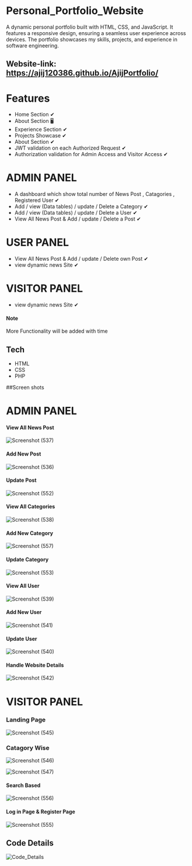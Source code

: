 # Personal_Portfolio_Website

A dynamic personal portfolio built with HTML, CSS, and JavaScript. It features a responsive design, ensuring a seamless user experience across devices. The portfolio showcases my skills, projects, and experience in software engineering.

## Website-link: https://ajij120386.github.io/AjijPortfolio/


# Features

- Home Section ✔
- About Section 🖥️
- Experience Section ✔
- Projects Showcase ✔
- About Section ✔
- JWT validation on each Authorized Request ✔
- Authorization validation for Admin Access and Visitor Access ✔

# ADMIN PANEL

 - A dashboard  which show total number of News Post , Catagories , Registered User  ✔
 - Add / view (Data tables) / update / Delete a Category ✔
 - Add / view (Data tables) / update / Delete a User ✔
 - View All News Post &    Add  / update / Delete a Post ✔
 

# USER PANEL
 - View All News Post &    Add  / update / Delete own Post ✔
- view dynamic news Site ✔

# VISITOR PANEL
- view dynamic news Site ✔

#### Note 
More Functionality will be added with time



## Tech
- HTML
- CSS
- PHP




##Screen shots

# ADMIN PANEL





####  View All News Post

![Screenshot (537)](https://github.com/user-attachments/assets/4623dccd-d756-487c-960d-913e8077410e)

#### Add New Post

![Screenshot (536)](https://github.com/user-attachments/assets/9e24e3f9-7832-4bf6-b5bd-c47ed7acc38c)

#### Update Post
![Screenshot (552)](https://github.com/user-attachments/assets/e575f649-6592-44a3-94b7-0f4a3b325a68)




####  View All Categories

![Screenshot (538)](https://github.com/user-attachments/assets/3995fc71-c5e7-4825-a34f-9b681d129ca1)

#### Add New Category
![Screenshot (557)](https://github.com/user-attachments/assets/18c25d32-7ddd-41ed-8790-59be59eb70bd)

#### Update Category
![Screenshot (553)](https://github.com/user-attachments/assets/d93ad078-95dd-4e7e-bc6e-083812f159a4)




####  View All User

![Screenshot (539)](https://github.com/user-attachments/assets/bbb4cfae-f286-4f9b-9e8c-b396b6b1b0a2)


####  Add New User

![Screenshot (541)](https://github.com/user-attachments/assets/6e3c8a3a-c1fb-498f-b0ab-5a756836256a)



####  Update User
![Screenshot (540)](https://github.com/user-attachments/assets/a851e4c5-b51e-45d9-a453-c5fd7cd118df)


####  Handle Website Details

![Screenshot (542)](https://github.com/user-attachments/assets/3f0528b7-af61-4227-9ecc-ede3e54a3f63)



# VISITOR PANEL

### Landing Page 

![Screenshot (545)](https://github.com/user-attachments/assets/810c1c76-9ac3-4363-ba35-613bad40a9ae)

### Catagory Wise
![Screenshot (546)](https://github.com/user-attachments/assets/560576ed-b251-499a-b78e-6152c31ed7ee)

![Screenshot (547)](https://github.com/user-attachments/assets/c7630a15-84a5-42cc-a6c7-1c94f073fee2)

#### Search Based
![Screenshot (556)](https://github.com/user-attachments/assets/53e432bd-7bbf-4323-bf67-72b0a98a50ca)

#### Log in Page & Register Page

![Screenshot (555)](https://github.com/user-attachments/assets/a04a3c4e-476c-45a4-a30f-85c77b7ce2b0)



## Code Details
![Code_Details](https://github.com/user-attachments/assets/6404f98c-5b97-44b7-9fba-0b31a8993f54)
